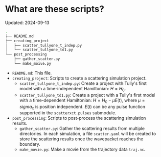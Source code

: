 # What are these scripts? 

Updated: 2024-09-13

```bash
.
├── README.md
├── creating_project
│   ├── scatter_tullyone_t_indep.py
│   └── scatter_tullyone_td1.py
└── post_processing
    ├── gather_scatter.py
    └── make_moive.py
```

- `README.md`: This file.
- `creating_project`: Scripts to create a scattering simulation project.
  - `scatter_tullyone_t_indep.py`: Create a project with Tully's first model with a time-independent Hamiltonian: $H = H_0$.
  - `scatter_tullyone_td1.py`: Create a project with a Tully's first model with a time-dependent Hamiltonian: $H = H_0 - \mu E(t)$, where $\mu = sigma_x$ is position independent. $E(t)$ can be any pulse function supported in the `scatterxct.pulses` submodule.
- `post_processing`: Scripts to post-process the scattering simulation results.
  - `gather_scatter.py`: Gather the scattering results from multiple directories. In each simulation, a file `scatter.yaml` will be created to store the scattering results once the wavepacket reaches the boundary.
  - `make_movie.py`: Make a movie from the trajectory data `traj.nc`.
